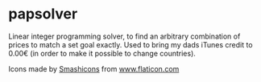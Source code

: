 # papsolver

Linear integer programming solver, to find an arbitrary combination of prices to match a set goal exactly. Used to bring my dads iTunes credit to 0.00€ (in order to make it possible to change countries).

Icons made by <a href="https://www.flaticon.com/authors/smashicons" title="Smashicons">Smashicons</a> from <a href="https://www.flaticon.com/" title="Flaticon"> www.flaticon.com</a>
